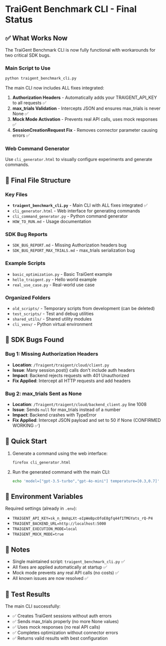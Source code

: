 # TraiGent Benchmark CLI - Final Status

## ✅ What Works Now

The TraiGent Benchmark CLI is now fully functional with workarounds for two critical SDK bugs.

### Main Script to Use
```bash
python traigent_benchmark_cli.py
```

The main CLI now includes ALL fixes integrated:
1. **Authorization Headers** - Automatically adds your TRAIGENT_API_KEY to all requests ✅
2. **max_trials Validation** - Intercepts JSON and ensures max_trials is never None ✅
3. **Mock Mode Activation** - Prevents real API calls, uses mock responses ✅
4. **SessionCreationRequest Fix** - Removes connector parameter causing errors ✅

### Web Command Generator
Use `cli_generator.html` to visually configure experiments and generate commands.

## 📁 Final File Structure

### Key Files
- **`traigent_benchmark_cli.py`** - Main CLI with ALL fixes integrated ✅
- `cli_generator.html` - Web interface for generating commands
- `cli_command_generator.py` - Python command generator
- `HOW_TO_RUN.md` - Usage documentation

### SDK Bug Reports
- `SDK_BUG_REPORT.md` - Missing Authorization headers bug
- `SDK_BUG_REPORT_MAX_TRIALS.md` - max_trials serialization bug

### Example Scripts
- `basic_optimization.py` - Basic TraiGent example
- `hello_traigent.py` - Hello world example
- `real_use_case.py` - Real-world use case

### Organized Folders
- `old_scripts/` - Temporary scripts from development (can be deleted)
- `test_scripts/` - Test and debug utilities
- `shared_utils/` - Shared utility modules
- `cli_venv/` - Python virtual environment

## 🐛 SDK Bugs Found

### Bug 1: Missing Authorization Headers
- **Location**: `/Traigent/traigent/cloud/client.py`
- **Issue**: Many session.post() calls don't include auth headers
- **Impact**: Backend rejects requests with 401 Unauthorized
- **Fix Applied**: Intercept all HTTP requests and add headers

### Bug 2: max_trials Sent as None
- **Location**: `/Traigent/traigent/cloud/backend_client.py` line 1008
- **Issue**: Sends `null` for max_trials instead of a number
- **Impact**: Backend crashes with TypeError
- **Fix Applied**: Intercept JSON payload and set to 50 if None (CONFIRMED WORKING ✅)

## 🚀 Quick Start

1. Generate a command using the web interface:
   ```bash
   firefox cli_generator.html
   ```

2. Run the generated command with the main CLI:
   ```bash
   echo 'model=["gpt-3.5-turbo","gpt-4o-mini"] temperature=[0.3,0.7]' | python traigent_benchmark_cli.py
   ```

## 🔧 Environment Variables

Required settings (already in `.env`):
- `TRAIGENT_API_KEY=sk_n_8mXqLXt-eIpWeBpcOfoE8gfq44f1TMGYats_rQ-P4`
- `TRAIGENT_BACKEND_URL=http://localhost:5000`
- `TRAIGENT_EXECUTION_MODE=local`
- `TRAIGENT_MOCK_MODE=true`

## 📝 Notes

- Single maintained script: `traigent_benchmark_cli.py` ✅
- All fixes are applied automatically at startup ✅
- Mock mode prevents any real API calls (no costs) ✅
- All known issues are now resolved ✅

## 🔬 Test Results

The main CLI successfully:
- ✅ Creates TraiGent sessions without auth errors
- ✅ Sends max_trials properly (no more None values)
- ✅ Uses mock responses (no real API calls)
- ✅ Completes optimization without connector errors
- ✅ Returns valid results with best configuration